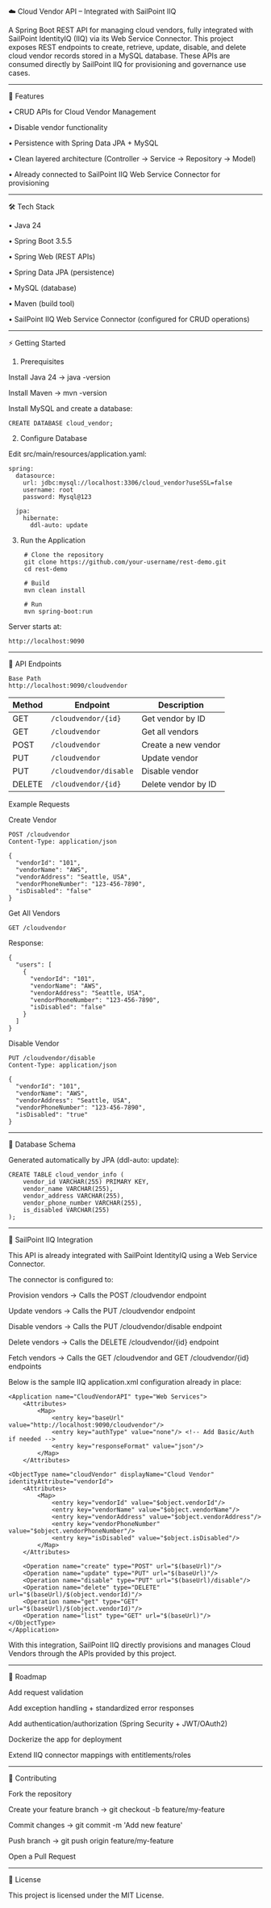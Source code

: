 ☁️ Cloud Vendor API – Integrated with SailPoint IIQ

A Spring Boot REST API for managing cloud vendors, fully integrated with SailPoint IdentityIQ (IIQ) via its Web Service Connector.
This project exposes REST endpoints to create, retrieve, update, disable, and delete cloud vendor records stored in a MySQL database. These APIs are consumed directly by SailPoint IIQ for provisioning and governance use cases.
________________________________________

📌 Features

  •	CRUD APIs for Cloud Vendor Management

  •	Disable vendor functionality
  
  •	Persistence with Spring Data JPA + MySQL
  
  •	Clean layered architecture (Controller → Service → Repository → Model)
  
  •	Already connected to SailPoint IIQ Web Service Connector for provisioning

________________________________________

🛠️ Tech Stack

•	Java 24

•	Spring Boot 3.5.5

•	Spring Web (REST APIs)

•	Spring Data JPA (persistence)

•	MySQL (database)

•	Maven (build tool)

•	SailPoint IIQ Web Service Connector (configured for CRUD operations)
________________________________________

⚡ Getting Started

   1. Prerequisites
  
   Install Java 24 → java -version
  
   Install Maven → mvn -version
  
   Install MySQL and create a database:
  
    CREATE DATABASE cloud_vendor;

2. Configure Database

Edit src/main/resources/application.yaml:

    spring:
      datasource:
        url: jdbc:mysql://localhost:3306/cloud_vendor?useSSL=false
        username: root
        password: Mysql@123
    
      jpa:
        hibernate:
          ddl-auto: update

3. Run the Application
   
        # Clone the repository
        git clone https://github.com/your-username/rest-demo.git
        cd rest-demo
        
        # Build
        mvn clean install
        
        # Run
        mvn spring-boot:run


Server starts at:

    http://localhost:9090

________________________________________


🔗 API Endpoints

    Base Path
    http://localhost:9090/cloudvendor


| Method | Endpoint                | Description              |
|--------|-------------------------|--------------------------|
| GET    | `/cloudvendor/{id}`     | Get vendor by ID         |
| GET    | `/cloudvendor`          | Get all vendors          |
| POST   | `/cloudvendor`          | Create a new vendor      |
| PUT    | `/cloudvendor`          | Update vendor            |
| PUT    | `/cloudvendor/disable`  | Disable vendor           |
| DELETE | `/cloudvendor/{id}`     | Delete vendor by ID      |


Example Requests

Create Vendor
    
    POST /cloudvendor
    Content-Type: application/json
    
    {
      "vendorId": "101",
      "vendorName": "AWS",
      "vendorAddress": "Seattle, USA",
      "vendorPhoneNumber": "123-456-7890",
      "isDisabled": "false"
    }


Get All Vendors
    
    GET /cloudvendor


Response:

    {
      "users": [
        {
          "vendorId": "101",
          "vendorName": "AWS",
          "vendorAddress": "Seattle, USA",
          "vendorPhoneNumber": "123-456-7890",
          "isDisabled": "false"
        }
      ]
    }


Disable Vendor

    PUT /cloudvendor/disable
    Content-Type: application/json
    
    {
      "vendorId": "101",
      "vendorName": "AWS",
      "vendorAddress": "Seattle, USA",
      "vendorPhoneNumber": "123-456-7890",
      "isDisabled": "true"
    }

________________________________________

📖 Database Schema

Generated automatically by JPA (ddl-auto: update):

    CREATE TABLE cloud_vendor_info (
        vendor_id VARCHAR(255) PRIMARY KEY,
        vendor_name VARCHAR(255),
        vendor_address VARCHAR(255),
        vendor_phone_number VARCHAR(255),
        is_disabled VARCHAR(255)
    );

________________________________________

🔗 SailPoint IIQ Integration

This API is already integrated with SailPoint IdentityIQ using a Web Service Connector.

The connector is configured to:

Provision vendors → Calls the POST /cloudvendor endpoint

Update vendors → Calls the PUT /cloudvendor endpoint

Disable vendors → Calls the PUT /cloudvendor/disable endpoint

Delete vendors → Calls the DELETE /cloudvendor/{id} endpoint

Fetch vendors → Calls the GET /cloudvendor and GET /cloudvendor/{id} endpoints

Below is the sample IIQ application.xml configuration already in place:

    <Application name="CloudVendorAPI" type="Web Services">
        <Attributes>
            <Map>
                <entry key="baseUrl" value="http://localhost:9090/cloudvendor"/>
                <entry key="authType" value="none"/> <!-- Add Basic/Auth if needed -->
                <entry key="responseFormat" value="json"/>
            </Map>
        </Attributes>

    <ObjectType name="cloudVendor" displayName="Cloud Vendor" identityAttribute="vendorId">
        <Attributes>
            <Map>
                <entry key="vendorId" value="$object.vendorId"/>
                <entry key="vendorName" value="$object.vendorName"/>
                <entry key="vendorAddress" value="$object.vendorAddress"/>
                <entry key="vendorPhoneNumber" value="$object.vendorPhoneNumber"/>
                <entry key="isDisabled" value="$object.isDisabled"/>
            </Map>
        </Attributes>

        <Operation name="create" type="POST" url="$(baseUrl)"/>
        <Operation name="update" type="PUT" url="$(baseUrl)"/>
        <Operation name="disable" type="PUT" url="$(baseUrl)/disable"/>
        <Operation name="delete" type="DELETE" url="$(baseUrl)/$(object.vendorId)"/>
        <Operation name="get" type="GET" url="$(baseUrl)/$(object.vendorId)"/>
        <Operation name="list" type="GET" url="$(baseUrl)"/>
    </ObjectType>
    </Application>


With this integration, SailPoint IIQ directly provisions and manages Cloud Vendors through the APIs provided by this project.

________________________________________

🚀 Roadmap

 Add request validation

 Add exception handling + standardized error responses

 Add authentication/authorization (Spring Security + JWT/OAuth2)

 Dockerize the app for deployment

 Extend IIQ connector mappings with entitlements/roles

________________________________________


🤝 Contributing

Fork the repository

Create your feature branch → git checkout -b feature/my-feature

Commit changes → git commit -m 'Add new feature'

Push branch → git push origin feature/my-feature

Open a Pull Request
________________________________________

📜 License

This project is licensed under the MIT License.
